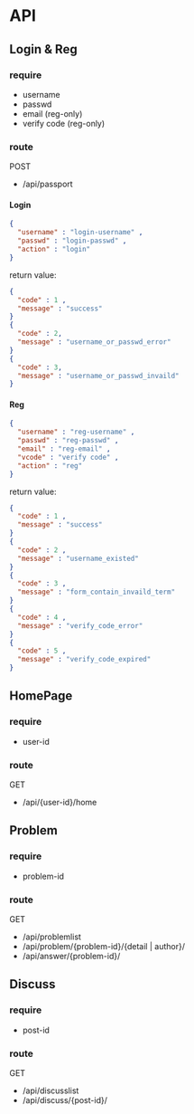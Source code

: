 # API

## Login & Reg

### require
* username
* passwd
* email (reg-only)
* verify code (reg-only)

### route
POST
* /api/passport

#### Login
``` json
{
  "username" : "login-username" ,
  "passwd" : "login-passwd" ,
  "action" : "login"
}
```
return value:
```json
{
  "code" : 1 ,
  "message" : "success"
}
{
  "code" : 2,
  "message" : "username_or_passwd_error"
}
{
  "code" : 3,
  "message" : "username_or_passwd_invaild"
}
```

#### Reg
``` json
{
  "username" : "reg-username" ,
  "passwd" : "reg-passwd" ,
  "email" : "reg-email" ,
  "vcode" : "verify code" ,
  "action" : "reg"
}
```
return value:
```json
{
  "code" : 1 ,
  "message" : "success"
}
{
  "code" : 2 ,
  "message" : "username_existed"
}
{
  "code" : 3 ,
  "message" : "form_contain_invaild_term"
}
{
  "code" : 4 ,
  "message" : "verify_code_error"
}
{
  "code" : 5 ,
  "message" : "verify_code_expired"
}
```


## HomePage

### require
* user-id

### route
GET
* /api/{user-id}/home

## Problem

### require
* problem-id

### route
GET
* /api/problemlist
* /api/problem/{problem-id}/{detail | author}/
* /api/answer/{problem-id}/

## Discuss

### require
* post-id

### route
GET
* /api/discusslist
* /api/discuss/{post-id}/
